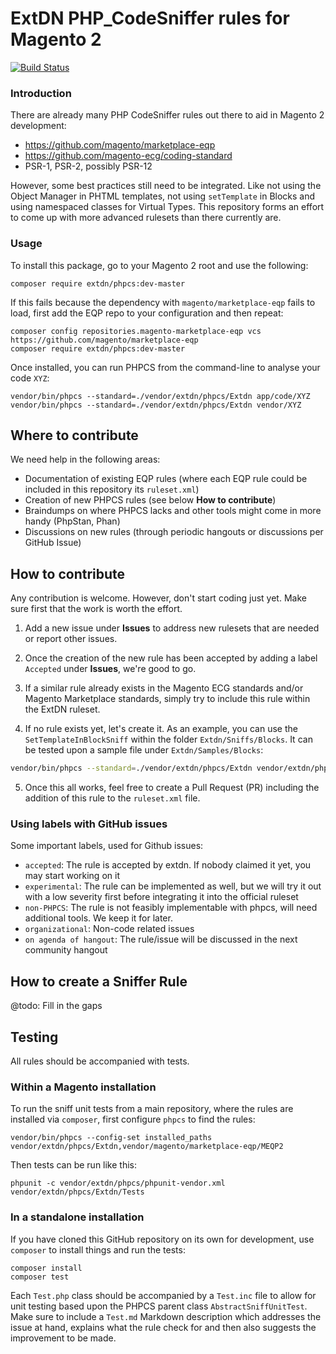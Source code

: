 # ExtDN PHP_CodeSniffer rules for Magento 2

[![Build Status](https://travis-ci.org/extdn/extdn-phpcs.svg?branch=master)](https://travis-ci.org/extdn/extdn-phpcs)

### Introduction
There are already many PHP CodeSniffer rules out there to aid in Magento 2 development:
- https://github.com/magento/marketplace-eqp
- https://github.com/magento-ecg/coding-standard
- PSR-1, PSR-2, possibly PSR-12

However, some best practices still need to be integrated. Like not using the Object Manager in PHTML
templates, not using `setTemplate` in Blocks and using namespaced classes for Virtual Types. This
repository forms an effort to come up with more advanced rulesets than there currently are.

### Usage

To install this package, go to your Magento 2 root and use the following:

    composer require extdn/phpcs:dev-master

If this fails because the dependency with `magento/marketplace-eqp` fails to load, first add the EQP repo to your configuration and then repeat:

    composer config repositories.magento-marketplace-eqp vcs https://github.com/magento/marketplace-eqp
    composer require extdn/phpcs:dev-master

Once installed, you can run PHPCS from the command-line to analyse your code `XYZ`:

    vendor/bin/phpcs --standard=./vendor/extdn/phpcs/Extdn app/code/XYZ
    vendor/bin/phpcs --standard=./vendor/extdn/phpcs/Extdn vendor/XYZ

## Where to contribute
We need help in the following areas:
- Documentation of existing EQP rules (where each EQP rule could be included in this repository its `ruleset.xml`)
- Creation of new PHPCS rules (see below **How to contribute**)
- Braindumps on where PHPCS lacks and other tools might come in more handy (PhpStan, Phan)
- Discussions on new rules (through periodic hangouts or discussions per GitHub Issue)

## How to contribute

Any contribution is welcome. However, don't start coding just yet. Make sure first that the work is worth the effort.

1) Add a new issue under **Issues** to address new rulesets that are needed or report other issues.

2) Once the creation of the new rule has been accepted by adding a label `Accepted` under **Issues**, we're good to go.

3) If a similar rule already exists in the Magento ECG standards and/or Magento Marketplace standards, simply try to include this rule within the ExtDN ruleset.

4) If no rule exists yet, let's create it. As an example, you can use the `SetTemplateInBlockSniff` within the folder `Extdn/Sniffs/Blocks`. It can be tested upon a sample file under `Extdn/Samples/Blocks`:

```bash
vendor/bin/phpcs --standard=./vendor/extdn/phpcs/Extdn vendor/extdn/phpcs/Extdn/Samples
```

5) Once this all works, feel free to create a Pull Request (PR) including the addition of this rule to the `ruleset.xml` file.


### Using labels with GitHub issues
Some important labels, used for Github issues:

- `accepted`: The rule is accepted by extdn. If nobody claimed it yet, you may start working on it
- `experimental`: The rule can be implemented as well, but we will try it out with a low severity first before integrating it into the official ruleset
- `non-PHPCS`: The rule is not feasibly implementable with phpcs, will need additional tools. We keep it for later.
- `organizational`: Non-code related issues
- `on agenda of hangout`: The rule/issue will be discussed in the next community hangout

## How to create a Sniffer Rule
@todo: Fill in the gaps

## Testing
All rules should be accompanied with tests.

### Within a Magento installation
To run the sniff unit tests from a main repository, where the rules are installed via `composer`, first configure `phpcs` to find the rules:

    vendor/bin/phpcs --config-set installed_paths vendor/extdn/phpcs/Extdn,vendor/magento/marketplace-eqp/MEQP2

Then tests can be run like this:

    phpunit -c vendor/extdn/phpcs/phpunit-vendor.xml vendor/extdn/phpcs/Extdn/Tests

### In a standalone installation
If you have cloned this GitHub repository on its own for development, use `composer` to install things and run the tests:

    composer install
    composer test

Each `Test.php` class should be accompanied by a `Test.inc` file to allow for unit testing based upon the PHPCS parent class `AbstractSniffUnitTest`. Make sure to include a `Test.md` Markdown description which addresses the issue at hand, explains what the rule check for and then also suggests the improvement to be made.
